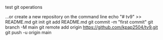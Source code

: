 test git operations

…or create a new repository on the command line
echo "# tv9" >> README.md
git init
git add README.md
git commit -m "first commit"
git branch -M main
git remote add origin https://github.com/kpap2504/tv9.git
git push -u origin main
